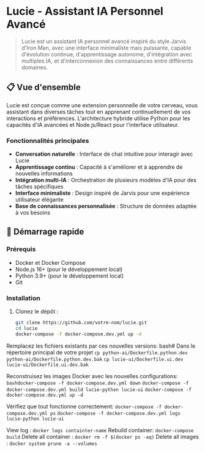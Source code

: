 # Lucie - Assistant IA Personnel Avancé

> Lucie est un assistant IA personnel avancé inspiré du style Jarvis d'Iron Man, avec une interface minimaliste mais puissante, capable d'évolution continue, d'apprentissage autonome, d'intégration avec multiples IA, et d'interconnexion des connaissances entre différents domaines.

## 📋 Vue d'ensemble

Lucie est conçue comme une extension personnelle de votre cerveau, vous assistant dans diverses tâches tout en apprenant continuellement de vos interactions et préférences. L'architecture hybride utilise Python pour les capacités d'IA avancées et Node.js/React pour l'interface utilisateur.

### Fonctionnalités principales

- **Conversation naturelle** : Interface de chat intuitive pour interagir avec Lucie
- **Apprentissage continu** : Capacité à s'améliorer et à apprendre de nouvelles informations
- **Intégration multi-IA** : Orchestration de plusieurs modèles d'IA pour des tâches spécifiques
- **Interface minimaliste** : Design inspiré de Jarvis pour une expérience utilisateur élégante
- **Base de connaissances personnalisée** : Structure de données adaptée à vos besoins

## 🚀 Démarrage rapide

### Prérequis

- Docker et Docker Compose
- Node.js 16+ (pour le développement local)
- Python 3.9+ (pour le développement local)
- Git

### Installation

1. Clonez le dépôt :
   ```bash
   git clone https://github.com/votre-nom/lucie.git
   cd lucie
   docker-compose -f docker-compose.dev.yml up -d
   ```

Remplacez les fichiers existants par ces nouvelles versions:
bash# Dans le répertoire principal de votre projet
`cp python-ai/Dockerfile.python.dev python-ai/Dockerfile.python.dev.bak`
`cp lucie-ui/Dockerfile.ui.dev lucie-ui/Dockerfile.ui.dev.bak`

Reconstruisez les images Docker avec les nouvelles configurations:
`bashdocker-compose -f docker-compose.dev.yml down`
`docker-compose -f docker-compose.dev.yml build lucie-python lucie-ui`
`docker-compose -f docker-compose.dev.yml up -d`

Vérifiez que tout fonctionne correctement:
`docker-compose -f docker-compose.dev.yml ps`
`docker-compose -f docker-compose.dev.yml logs lucie-python lucie-ui`

View log : `docker logs containter-name`
Rebuild container: `docker-compose build`
Delete all container : `docker rm -f $(docker ps -aq)`
Delete all images : `docker system prune -a --volumes`
